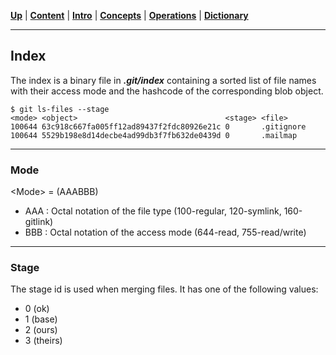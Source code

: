 [**Up**](concepts.md) |
[**Content**](../README.md) |
[**Intro**](../01-Introduction/introduction.md) |
[**Concepts**](../02-Concepts/concepts.md) |
[**Operations**](../03-Operations/operations.md) |
[**Dictionary**](../04-Appendix/dictionary.md)

-------------------------------------------------------------------------------
## Index

The index is a binary file in ***.git/index*** containing a sorted
list of file names with their access mode and the hashcode of the corresponding
blob object. 

```shell
$ git ls-files --stage
<mode> <object>                                 <stage> <file>
100644 63c918c667fa005ff12ad89437f2fdc80926e21c 0       .gitignore
100644 5529b198e8d14decbe4ad99db3f7fb632de0439d 0       .mailmap
```

-------------------------------------------------------------------------------
### Mode

\<Mode\> = (AAABBB)
  - AAA : Octal notation of the file type (100-regular, 120-symlink, 160-gitlink)
  - BBB : Octal notation of the access mode (644-read, 755-read/write)

-------------------------------------------------------------------------------
### Stage

The stage id is used when merging files. It has one of the following 
values:

- 0 (ok)
- 1 (base)
- 2 (ours)
- 3 (theirs)
